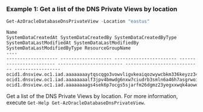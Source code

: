 ### Example 1: Get a list of the DNS Private Views by location
```powershell
Get-AzOracleDatabaseDnsPrivateView -Location "eastus"
```

```output
Name                                                                               SystemDataCreatedAt SystemDataCreatedBy SystemDataCreatedByType SystemDataLastModifiedAt SystemDataLastModifiedBy SystemDataLastModifiedByType ResourceGroupName
----                                                                               ------------------- ------------------- ----------------------- ------------------------ ------------------------ ---------------------------- -----------------
ocid1.dnsview.oc1.iad.aaaaaaaaytqscqgo3vowvligvkeaiqozwywcbkm336keyzz34xiorgfximza                                                                                                                                                
ocid1.dnsview.oc1.iad.aaaaaaaalf3jpv4bmwdg6nxw7ciudrb3smln6a46h7asgrwoironcxuoslea                                                                                                                                                
ocid1.dnsview.oc1.iad.aaaaaaaags4sek6p7ocgs5sjarfm26dgmz23yegxxwqk4aowebismrbbgm6q
```

Get a list of the DNS Private Views by location.
For more information, execute `Get-Help Get-AzOracleDatabaseDnsPrivateView`.